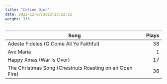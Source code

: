 ```yaml
---
title: "Celine Dion"
date: 2022-12-07/2022T23:22:32
weight: 333
---
```




 Song | Plays 
----- | -----:
Adeste Fideles (O Come All Ye Faithful) | 38
Ave Maria | 1
Happy Xmas (War Is Over) | 17
The Christmas Song (Chestnuts Roasting on an Open Fire) | 36
